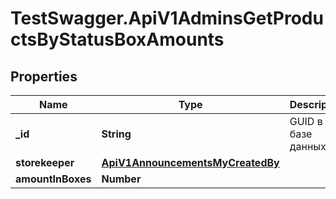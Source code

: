 # TestSwagger.ApiV1AdminsGetProductsByStatusBoxAmounts

## Properties

Name | Type | Description | Notes
------------ | ------------- | ------------- | -------------
**_id** | **String** | GUID в базе данных | [optional] 
**storekeeper** | [**ApiV1AnnouncementsMyCreatedBy**](ApiV1AnnouncementsMyCreatedBy.md) |  | [optional] 
**amountInBoxes** | **Number** |  | [optional] 


